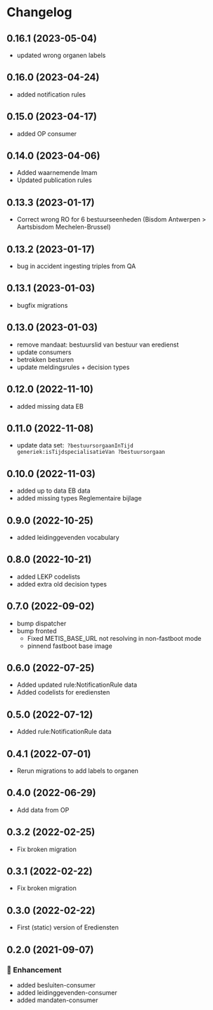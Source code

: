 # Changelog
## 0.16.1 (2023-05-04)
 - updated wrong organen labels
## 0.16.0 (2023-04-24)
 - added notification rules
## 0.15.0 (2023-04-17)
 - added OP consumer
## 0.14.0 (2023-04-06)
 - Added waarnemende Imam
 - Updated publication rules
## 0.13.3 (2023-01-17)
- Correct wrong RO for 6 bestuurseenheden (Bisdom Antwerpen > Aartsbisdom Mechelen-Brussel)
## 0.13.2 (2023-01-17)
- bug in accident ingesting triples from QA
## 0.13.1 (2023-01-03)
- bugfix migrations
## 0.13.0 (2023-01-03)
- remove mandaat: bestuurslid van bestuur van eredienst
- update consumers
- betrokken besturen
- update meldingsrules + decision types
## 0.12.0 (2022-11-10)
- added missing data EB
## 0.11.0 (2022-11-08)
- update data set:` ?bestuursorgaanInTijd generiek:isTijdspecialisatieVan ?bestuursorgaan`
## 0.10.0 (2022-11-03)
- added up to data EB data
- added missing types Reglementaire bijlage
## 0.9.0 (2022-10-25)
- added leidinggevenden vocabulary

## 0.8.0 (2022-10-21)
- added LEKP codelists
- added extra old decision types
## 0.7.0 (2022-09-02)
- bump dispatcher
- bump fronted
  - Fixed METIS_BASE_URL not resolving in non-fastboot mode
  - pinnend fastboot base image
## 0.6.0 (2022-07-25)
- Added updated rule:NotificationRule data
- Added codelists for erediensten
## 0.5.0 (2022-07-12)
- Added rule:NotificationRule data
## 0.4.1 (2022-07-01)
- Rerun migrations to add labels to organen

## 0.4.0 (2022-06-29)
- Add data from OP

## 0.3.2 (2022-02-25)
- Fix broken migration

## 0.3.1 (2022-02-22)
- Fix broken migration

## 0.3.0 (2022-02-22)
- First (static) version of Erediensten

## 0.2.0 (2021-09-07)

### :rocket: Enhancement
 - added besluiten-consumer
 - added leidinggevenden-consumer
 - added mandaten-consumer
